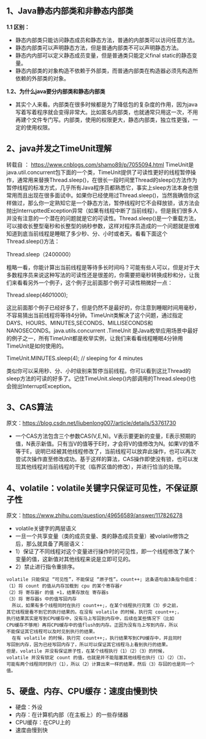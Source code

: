 ## 1、Java静态内部类和非静态内部类
**1.1 区别：** 
* 静态内部类只能访问静态成员和静态方法，普通的内部类可以访问任意方法。
* 静态内部类可以声明静态方法，但是普通内部类不可以声明静态方法。
* 静态内内部可以定义静态成员变量，但是普通类只能定义final static的静态变量。
* 静态内部类的对象构造不依赖于外部类，而普通内部类在构造器必须先构造所依赖的外部类的对象。

**1.2、为什么java要分内部类和静态内部类**
* 其实个人来看。内部类在很多时候都是为了降低包的复杂度的作用，因为java写着写着程序就会变得非常大。比如匿名内部类，也就通常只用这一次，不用再建个文件专门写。内部类，使用的权限更大，静态内部类，独立性更强，一定的使用权限。

## 2、java并发之TimeUnit理解
转载自 ： https://www.cnblogs.com/shamo89/p/7055094.html
TimeUnit是java.util.concurrent包下面的一个类，TimeUnit提供了可读性更好的线程暂停操作，通常用来替换Thread.sleep()，在很长一段时间里Thread的sleep()方法作为暂停线程的标准方式，几乎所有Java程序员都熟悉它，事实上sleep方法本身也很常用而且出现在很多面试中。如果你已经使用过Thread.sleep()，当然我确信你这样做过，那么你一定熟知它是一个静态方法，暂停线程时它不会释放锁，该方法会抛出InterrupttedException异常（如果有线程中断了当前线程）。但是我们很多人并没有注意的一个潜在的问题就是它的可读性。Thread.sleep()是一个重载方法，可以接收长整型毫秒和长整型的纳秒参数，这样对程序员造成的一个问题就是很难知道到底当前线程是睡眠了多少秒、分、小时或者天。看看下面这个Thread.sleep()方法：

Thread.sleep（2400000）
 
粗略一看，你能计算出当前线程是等待多长时间吗？可能有些人可以，但是对于大多数程序员来说这种写法的可读性还是很差的，你需要把毫秒转换成秒和分，让我们来看看另外一个例子，这个例子比前面那个例子可读性稍微好一点：

Thread.sleep(4*60*1000);
 
这比前面那个例子已经好多了，但是仍然不是最好的，你注意到睡眠时间用毫秒，不容易猜出当前线程将等待4分钟。TimeUnit类解决了这个问题，通过指定DAYS、HOURS、MINUTES,SECONDS、MILLISECONDS和NANOSECONDS。java.utils.concurrent .TimeUnit 是Java枚举应用场景中最好的例子之一，所有TimeUnit都是枚举实例，让我们来看看线程睡眠4分钟用TimeUnit是如何使用的。

TimeUnit.MINUTES.sleep(4);  // sleeping for 4 minutes
 
类似你可以采用秒、分、小时级别来暂停当前线程。你可以看到这比Thread的sleep方法的可读的好多了。记住TimeUnit.sleep()内部调用的Thread.sleep()也会抛出InterruptException。

## 3、CAS算法
原文：https://blog.csdn.net/liubenlong007/article/details/53761730 

* 一个CAS方法包含三个参数CAS(V,E,N)。V表示要更新的变量，E表示预期的值，N表示新值。只有当V的值等于E时，才会将V的值修改为N。如果V的值不等于E，说明已经被其他线程修改了，当前线程可以放弃此操作，也可以再次尝试次操作直至修改成功。基于这样的算法，CAS操作即使没有锁，也可以发现其他线程对当前线程的干扰（临界区值的修改），并进行恰当的处理。

## 4、volatile：volatile关键字只保证可见性，不保证原子性
原文：https://www.zhihu.com/question/49656589/answer/117826278 <br>

* volatile关键字的两层语义
 * 一旦一个共享变量（类的成员变量、类的静态成员变量）被volatile修饰之后，那么就具备了两层语义： 
  * 1）保证了不同线程对这个变量进行操作时的可见性，即一个线程修改了某个变量的值，这新值对其他线程来说是立即可见的。 
  * 2）禁止进行指令重排序。
  
```
volatile 只能保证 “可见性”，不能保证 “原子性”。count++; 这条语句由3条指令组成： 
（1）将 count 的值从内存加载到 cpu 的某个寄存器r 
（2）将 寄存器r 的值 +1，结果存放在 寄存器s 
（3）将 寄存器s 中的值写回内存 
  所以，如果有多个线程同时在执行 count++;，在某个线程执行完第（3）步之前，
其它线程是看不到它的执行结果的。在没有 volatile 的时候，执行完 count++;，
执行结果其实是写到CPU缓存中，没有马上写回到内存中，后续在某些情况下（比如
CPU缓存不够用）再将CPU缓存中的值flush到内存。正因为没有马上写到内存，所以
不能保证其它线程可以及时见到执行的结果。 
  在有 volatile 的时候，执行完 count++;，执行结果写到CPU缓存中，并且同时
写回到内存，因为已经写回内存了，所以可以保证其它线程马上看到执行的结果。
但是，volatile 并没有保证原子性，在某个线程执行（1）（2）（3）的时候，
volatile 并没有锁定 count 的值，也就是并不能阻塞其他线程也执行（1）（2）（3）。
可能有两个线程同时执行（1），所以（2）计算出来一样的结果，然后（3）存回的也是同一个值。 
```

## 5、硬盘、内存、CPU缓存：速度由慢到快
* 硬盘：外设
* 内存：在计算机内部（在主板上）的一些存储器
* CPU缓存：在CPU上的 
* 速度由慢到快

